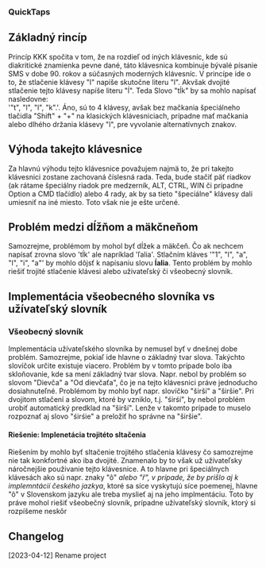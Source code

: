 ### QuickTaps

## Základný rincíp

Princíp KKK spočita v tom, že na rozdieľ od iných klávesníc, kde sú diakritické
znamienka pevne dané, táto klávesnica kombinuje bývalé písanie SMS v dobe 90.
rokov a súčasných moderných klávesníc. V princípe ide o to, že stlačenie
klávesy "l" napíše skutočne literu "l". Akvšak dvojité stlačenie tejto klávesy
napíše literu "ĺ". Teda Slovo "tĺk" by sa mohlo napísať nasledovne:  
'"t", "l", "l", "k".'. Áno, sú to 4 klávesy, avšak bez mačkania špeciálneho
tlačidla "Shift" + "+" na klasických klávesniciach, prípadne mať mačkania alebo
dlhého držania klásevy "l", pre vyvolanie alternatívnych znakov.

## Výhoda takejto klávesnice

Za hlavnú výhodu tejto klávesnice považujem najmä to, že pri takejto klávesnici
zostane zachovaná číslesná rada. Teda, bude stačiť päť riadkov (ak rátame
špeciálny riadok pre medzerník, ALT, CTRL, WIN či prípadne Option a CMD
tlačídlo) alebo 4 rady, ak by sa tieto "špeciálne" klávesy dali umiesniť na iné
miesto. Toto však nie je ešte určené.

## Problém medzi dĺžňom a mäkčneňom

Samozrejme, problémom by mohol byť dĺžek a mäkčeň. Čo ak nechcem napísať zrovna
slovo 'tĺk' ale napríklad 'ľalia'. Stlačním kláves '"1", "l", "a", "l", "i",
"a"' by mohlo dôjsť k napísaniu slovu **ĺalia**. Tento problém by mohlo riešiť
trojité stlačenie klávesi alebo uživateľský či všeobecný slovník.

## Implementácia všeobecného slovníka vs užívateľský slovník

### Všeobecný slovník

Implementácia užívateľského slovníka by nemusel byť v dnešnej dobe problém.
Samozrejme, pokiaľ ide hlavne o základný tvar slova. Takýchto slovíčok určite
existuje viacero. Problém by v tomto prípade bolo iba skloňovanie, kde sa mení
základný tvar slova. Napr. nebol by problém so slovom "Dievča" a "Od dievčaťa",
čo je na tejto klávesnici práve jednoducho dosiahnuteľné. Problémom by mohlo
byť napr. slovíčko "širší" a "širšie". Pri dvojitom stlačení a slovom, ktoré
by vzniklo, t.j. "śirśí", by nebol problém urobiť automatický predklad na
"širší". Lenže v takomto prípade to muselo rozpoznať aj slovo "śirśie" a
preložiť ho správne na "širšie".

#### Riešenie: Implenetácia trojitéto sltačenia

Riešením by mohlo byť sltačenie trojitého stlačenia klávesy čo samozrejme nie
tak konkfortné ako iba dvojité. Znamenalo by to však už užívateľsky náročnejšie
použivanie tejto klávesnice. A to hlavne pri špeciálnych klávesách ako sú napr.
znaky "ô" _alebo "ř", v prípade, že by prišlo aj k implemntácií českého jazkya_,
ktoré sa síce vyskytujú síce poemenej, hlavne "ô" v Slovenskom jazyku ale treba
myslieť aj na jeho implmentáciu. Toto by práve mohol riešiť všeobečný slovník,
prípadne užívateľský slovník, ktorý si rozpíšeme neskôr

## Changelog

[2023-04-12] Rename project
